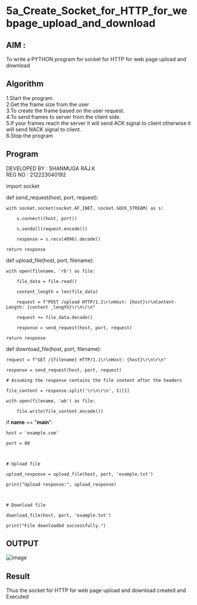 # 5a_Create_Socket_for_HTTP_for_webpage_upload_and_download
## AIM :
To write a PYTHON program for socket for HTTP for web page upload and download
## Algorithm

1.Start the program.
<BR>
2.Get the frame size from the user
<BR>
3.To create the frame based on the user request.
<BR>
4.To send frames to server from the client side.
<BR>
5.If your frames reach the server it will send ACK signal to client otherwise it will send NACK signal to client.
<BR>
6.Stop the program
<BR>
## Program 
DEVELOPED BY : SHANMUGA RAJ.K <br>
REG NO : 212223040192 <br>

import socket


def send_request(host, port, request):

    with socket.socket(socket.AF_INET, socket.SOCK_STREAM) as s:

        s.connect((host, port))
        
        s.sendall(request.encode())
        
        response = s.recv(4096).decode()
    
    return response

def upload_file(host, port, filename):

    with open(filename, 'rb') as file:
    
        file_data = file.read()
        
        content_length = len(file_data)
        
        request = f"POST /upload HTTP/1.1\r\nHost: {host}\r\nContent-Length: {content _length}\r\n\r\n"
        
        request += file_data.decode()
        
        response = send_request(host, port, request)
    
    return response

def download_file(host, port, filename):

    request = f"GET /{filename} HTTP/1.1\r\nHost: {host}\r\n\r\n"
    
    response = send_request(host, port, request)
    
    # Assuming the response contains the file content after the headers
    
    file_content = response.split('\r\n\r\n', 1)[1]
    
    with open(filename, 'wb') as file:
    
        file.write(file_content.encode())



if __name__ == "__main__":

    host = 'example.com'
    
    port = 80



    # Upload file
    
    upload_response = upload_file(host, port, 'example.txt')
    
    print("Upload response:", upload_response)



    # Download file
    
    download_file(host, port, 'example.txt')
    
    print("File downloaded successfully.")



## OUTPUT
![image](https://github.com/deepika3095/5a_Create_Socket_for_HTTP_for_webpage_upload_and_download/assets/151625159/794e0755-5478-4275-a21b-1332e3917738)

## Result
Thus the socket for HTTP for web page upload and download created and Executed
